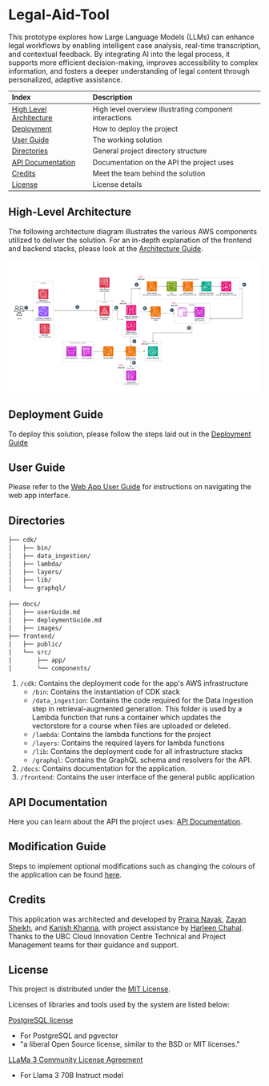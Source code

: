 # Legal-Aid-Tool
This prototype explores how Large Language Models (LLMs) can enhance legal workflows by enabling intelligent case analysis, real-time transcription, and contextual feedback. By integrating AI into the legal process, it supports more efficient decision-making, improves accessibility to complex information, and fosters a deeper understanding of legal content through personalized, adaptive assistance.

| Index                                               | Description                                             |
| :-------------------------------------------------- | :------------------------------------------------------ |
| [High Level Architecture](#high-level-architecture) | High level overview illustrating component interactions |
| [Deployment](#deployment-guide)                     | How to deploy the project                               |
| [User Guide](#user-guide)                           | The working solution                                    |
| [Directories](#directories)                         | General project directory structure                     |
| [API Documentation](#api-documentation)             | Documentation on the API the project uses               |
| [Credits](#credits)                                 | Meet the team behind the solution                       |
| [License](#license)                                 | License details                                         |

## High-Level Architecture

The following architecture diagram illustrates the various AWS components utilized to deliver the solution. For an in-depth explanation of the frontend and backend stacks, please look at the [Architecture Guide](docs/architectureDeepDive.md).

![Archnitecture Diagram](./docs/media/architecture.png)

## Deployment Guide

To deploy this solution, please follow the steps laid out in the [Deployment Guide](./docs/deploymentGuide.md)

## User Guide

Please refer to the [Web App User Guide](./docs/userGuide.md) for instructions on navigating the web app interface.

## Directories

```
├── cdk/
│   ├── bin/
│   ├── data_ingestion/
│   ├── lambda/
│   ├── layers/
│   ├── lib/
│   └── graphql/

├── docs/
│   ├── userGuide.md
│   ├── deploymentGuide.md
│   ├── images/
├── frontend/
│   ├── public/
│   └── src/
│       ├── app/
│       └── components/

```

1. `/cdk`: Contains the deployment code for the app's AWS infrastructure
   - `/bin`: Contains the instantiation of CDK stack
   - `/data_ingestion`: Contains the code required for the Data Ingestion step in retrieval-augmented generation. This folder is used by a Lambda function that runs a container which updates the vectorstore for a course when files are uploaded or deleted.
   - `/lambda`: Contains the lambda functions for the project
   - `/layers`: Contains the required layers for lambda functions
   - `/lib`: Contains the deployment code for all infrastructure stacks
   - `/graphql`: Contains the GraphQL schema and resolvers for the API.
2. `/docs`: Contains documentation for the application.
3. `/frontend`: Contains the user interface of the general public application

## API Documentation

Here you can learn about the API the project uses: [API Documentation](./docs/api-documentation.pdf).

## Modification Guide

Steps to implement optional modifications such as changing the colours of the application can be found
[here](./docs/modificationGuide.md).

## Credits
This application was architected and developed by <a href="https://www.linkedin.com/in/prajna-nayak-807b1a247/" target="_blank">Prajna Nayak</a>, <a href="https://www.linkedin.com/in/zayans/" target="_blank">Zayan Sheikh</a>, and <a href="https://www.linkedin.com/in/kanishkhanna/" target="_blank">Kanish Khanna</a>, with project assistance by <a href="https://www.linkedin.com/in/harleen-chahal-713569141/6" target="_blank">Harleen Chahal</a>. Thanks to the UBC Cloud Innovation Centre Technical and Project Management teams for their guidance and support.

## License

This project is distributed under the [MIT License](LICENSE).

Licenses of libraries and tools used by the system are listed below:

[PostgreSQL license](https://www.postgresql.org/about/licence/)

- For PostgreSQL and pgvector
- "a liberal Open Source license, similar to the BSD or MIT licenses."

[LLaMa 3 Community License Agreement](https://llama.meta.com/llama3/license/)

- For Llama 3 70B Instruct model

